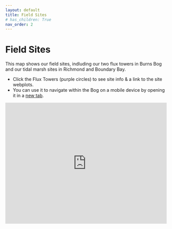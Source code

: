 ```yaml
---
layout: default
title: Field Sites
# has_children: True
nav_order: 2
---
```


# Field Sites

This map shows our field sites, indluding our two flux towers in Burns Bog and our tidal marsh sites in Richmond and Boundary Bay.

* Click the Flux Towers (purple circles) to see site info & a link to the site webplots.
* You can use it to navigate within the Bog on a mobile device by opening it in a [new tab](https://ubc-micromet.github.io/FieldSiteMaps/).

<div style="overflow: hidden;
  padding-top: 75%;
  position: relative">
  <iframe src="https://ubc-micromet.github.io/FieldSiteMaps/" title="Processes" scrolling="no" frameborder="0"
    style="border: 0;
   height: 100%;
   left: 0;
   position: absolute;
   top: 0;
   width: 100%;">
   <p>Your browser does not support iframes.</p>
 </iframe>
</div>

